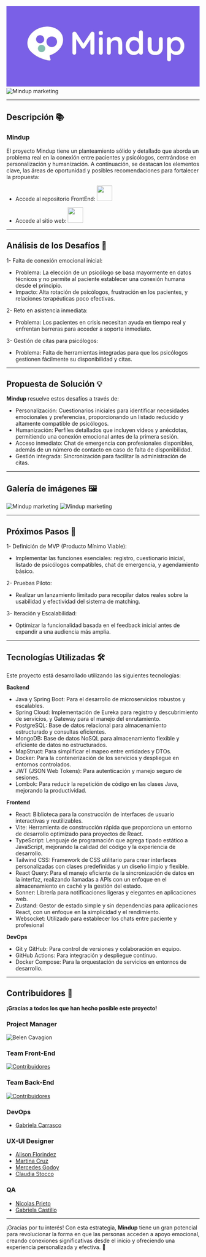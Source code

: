 ![Logo de Mindup](https://github.com/igrowker/i004-mindup-back/blob/develop/core/src/main/resources/images/MindUpLogo.png?raw=true)
![Mindup marketing](https://github.com/igrowker/i004-mindup-front/blob/kn-readme/public/minup_marketing.jpeg?raw=true)

---

## Descripción 📚

### Mindup 

El proyecto Mindup tiene un planteamiento sólido y detallado que aborda un problema real en la conexión entre pacientes y psicólogos, centrándose en personalización y humanización. A continuación, se destacan los elementos clave, las áreas de oportunidad y posibles recomendaciones para fortalecer la propuesta: 

- Accede al repositorio FrontEnd: <a href="https://github.com/igrowker/i004-mindup-front">
  <img src="https://img.icons8.com/?size=100&id=efFfwotdkiU5&format=png&color=000000" width="40" height="40"/>
</a>

- Accede al sitio web: <a href="sitio web">
  <img src="https://cdn-icons-png.flaticon.com/512/5602/5602732.png" width="40" height="40"/>
</a>

---

## Análisis de los Desafíos 🧠 

1- Falta de conexión emocional inicial:
  - Problema: La elección de un psicólogo se basa mayormente en datos técnicos y no permite al paciente establecer una conexión humana desde el principio.
  - Impacto: Alta rotación de psicólogos, frustración en los pacientes, y relaciones terapéuticas poco efectivas.

2- Reto en asistencia inmediata:
  - Problema: Los pacientes en crisis necesitan ayuda en tiempo real y enfrentan barreras para acceder a soporte inmediato.

3- Gestión de citas para psicólogos:
  - Problema: Falta de herramientas integradas para que los psicólogos gestionen fácilmente su disponibilidad y citas.

---

## Propuesta de Solución 💡

**Mindup** resuelve estos desafíos a través de:

  - Personalización: Cuestionarios iniciales para identificar necesidades emocionales y preferencias, proporcionando un listado reducido y altamente compatible de psicólogos.
  - Humanización: Perfiles detallados que incluyen videos y anécdotas, permitiendo una conexión emocional antes de la primera sesión.
  - Acceso inmediato: Chat de emergencia con profesionales disponibles, además de un número de contacto en caso de falta de disponibilidad.
  - Gestión integrada: Sincronización para facilitar la administración de citas.

---
## Galería de imágenes :framed_picture:

![Mindup marketing](https://github.com/igrowker/i004-mindup-front/blob/kn-readme/public/flow_paciente.jpg?raw=true)
![Mindup marketing](https://github.com/igrowker/i004-mindup-front/blob/kn-readme/public/flow_prof.jpg?raw=true)

---

## Próximos Pasos 👣

1- Definición de MVP (Producto Mínimo Viable):
  - Implementar las funciones esenciales: registro, cuestionario inicial, listado de psicólogos compatibles, chat de emergencia, y agendamiento básico.

2- Pruebas Piloto:
  - Realizar un lanzamiento limitado para recopilar datos reales sobre la usabilidad y efectividad del sistema de matching.

3- Iteración y Escalabilidad:
  - Optimizar la funcionalidad basada en el feedback inicial antes de expandir a una audiencia más amplia.

---

## Tecnologías Utilizadas 🛠️

Este proyecto está desarrollado utilizando las siguientes tecnologías:

**Backend**
  - Java y Spring Boot: Para el desarrollo de microservicios robustos y escalables.
  - Spring Cloud: Implementación de Eureka para registro y descubrimiento de servicios, y Gateway para el manejo del enrutamiento.
  - PostgreSQL: Base de datos relacional para almacenamiento estructurado y consultas eficientes.
  - MongoDB: Base de datos NoSQL para almacenamiento flexible y eficiente de datos no estructurados.
  - MapStruct: Para simplificar el mapeo entre entidades y DTOs.
  - Docker: Para la contenerización de los servicios y despliegue en entornos controlados.
  - JWT (JSON Web Tokens): Para autenticación y manejo seguro de sesiones.
  - Lombok: Para reducir la repetición de código en las clases Java, mejorando la productividad.

**Frontend**
  - React: Biblioteca para la construcción de interfaces de usuario interactivas y reutilizables.
  - Vite: Herramienta de construcción rápida que proporciona un entorno de desarrollo optimizado para proyectos de React.
  - TypeScript: Lenguaje de programación que agrega tipado estático a JavaScript, mejorando la calidad del código y la experiencia de desarrollo.
  - Tailwind CSS: Framework de CSS utilitario para crear interfaces personalizadas con clases predefinidas y un diseño limpio y flexible.
  - React Query: Para el manejo eficiente de la sincronización de datos en la interfaz, realizando llamadas a APIs con un enfoque en el almacenamiento en caché y la gestión del estado.
  - Sonner: Librería para notificaciones ligeras y elegantes en aplicaciones web.
  - Zustand: Gestor de estado simple y sin dependencias para aplicaciones React, con un enfoque en la simplicidad y el rendimiento.
  - Websocket: Utilizado para establecer los chats entre paciente y profesional

**DevOps**
  - Git y GitHub: Para control de versiones y colaboración en equipo.
  - GitHub Actions: Para integración y despliegue continuo.
  - Docker Compose: Para la orquestación de servicios en entornos de desarrollo.

---

## Contribuidores 🤝

**¡Gracias a todos los que han hecho posible este proyecto!**

### Project Manager 

![Belen Cavagion](https://github.com/BCavagion.png?size=60)

### Team Front-End
[![Contribuidores](https://contrib.rocks/image?repo=igrowker/i004-mindup-front&max=500&columns=20)](https://github.com/igrowker/i004-mindup-front/graphs/contributors)

### Team Back-End
[![Contribuidores](https://contrib.rocks/image?repo=igrowker/i004-mindup-back&max=500&columns=20)](https://github.com/igrowker/i004-mindup-back/graphs/contributors)

### DevOps

- [Gabriela Carrasco](https://www.linkedin.com/in/gabriela-lilian-carrasco-duquesne-285652194/)

### UX-UI Designer

- [Alison Florindez](https://www.linkedin.com/in/florindezalison)
- [Martina Cruz](https://www.linkedin.com/in/cruzmartina/)
- [Mercedes Godoy](https://www.linkedin.com/in/mercedesgodoydajer/)
- [Claudia Stocco](https://www.linkedin.com/in/claudia-stocco/)

### QA

- [Nicolas Prieto](https://www.linkedin.com/in/nicolas-patricio-prieto-602908213/)
- [Gabriela Castillo](https://www.linkedin.com/in/itsgabrielaflorencia/)

---

¡Gracias por tu interés! Con esta estrategia, **Mindup** tiene un gran potencial para revolucionar la forma en que las personas acceden a apoyo emocional, creando conexiones significativas desde el inicio y ofreciendo una experiencia personalizada y efectiva. 🚀
